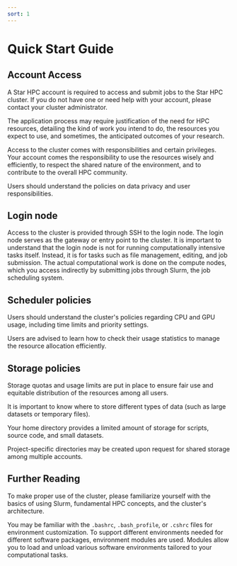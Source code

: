 ```yaml
---
sort: 1
---
```


# Quick Start Guide

## Account Access

A Star HPC account is required to access and submit jobs to the Star HPC cluster.  If you do not have one or need help with your account, please contact your cluster administrator.

The application process may require justification of the need for HPC resources, detailing the kind of work you intend to do, the resources you expect to use, and sometimes, the anticipated outcomes of your research.

Access to the cluster comes with responsibilities and certain privileges. Your account comes the responsibility to use the resources wisely and efficiently, to respect the shared nature of the environment, and to contribute to the overall HPC community.

Users should understand the policies on data privacy and user responsibilities.


## Login node

Access to the cluster is provided through SSH to the login node. The login node serves as the gateway or entry point to the cluster. It is important to understand that the login node is not for running computationally intensive tasks itself. Instead, it is for tasks such as file management, editing, and job submission. The actual computational work is done on the compute nodes, which you access indirectly by submitting jobs through Slurm, the job scheduling system.

## Scheduler policies

Users should understand the cluster's policies regarding CPU and GPU usage, including time limits and priority settings.

Users are advised to learn how to check their usage statistics to manage the resource allocation efficiently.

## Storage policies

Storage quotas and usage limits are put in place to ensure fair use and equitable distribution of the resources among all users.

It is important to know where to store different types of data (such as large datasets or temporary files).

Your home directory provides a limited amount of storage for scripts, source code, and small datasets.

Project-specific directories may be created upon request for shared storage among multiple accounts.

## Further Reading

To make proper use of the cluster, please familiarize yourself with the basics of using Slurm, fundamental HPC concepts, and the cluster's architecture.

You may be familiar with the `.bashrc`, `.bash_profile`, or `.cshrc` files for environment customization. To support different environments needed for different software packages, environment modules are used. Modules allow you to load and unload various software environments tailored to your computational tasks.

